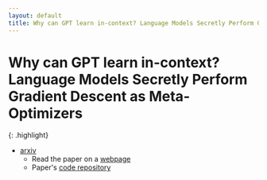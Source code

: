 ```yaml
---
layout: default
title: Why can GPT learn in-context? Language Models Secretly Perform Gradient Descent as Meta-Optimizers
---
```

# Why can GPT learn in-context? Language Models Secretly Perform Gradient Descent as Meta-Optimizers

{: .highlight}
- [arxiv](https://arxiv.org/abs/2212.10559v3)
    - Read the paper on a [webpage](https://ar5iv.org/abs/2212.10559v3)
    - Paper's [code repository](https://github.com/microsoft/LMOps/tree/main/understand_icl)


